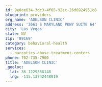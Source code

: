 ```yaml
---
id: 9e0ce634-3dc3-4f65-92ec-26d6924951c8
blueprint: providers
org_name: 'ADELSON CLINIC'
address: '3661 S MARYLAND PKWY SUITE 64'
city: 'Las Vegas'
state: NV
zip: '89169'
category: behavioral-health
services:
  - narcotics-abuse-treatment-centers
phone: 702-735-7900
title: 'ADELSON CLINIC'
_geoloc:
  lat: 36.1229358148
  lng: -115.13742448019
---
```

